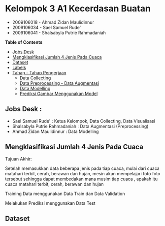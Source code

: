 <h1>Kelompok 3 A1 Kecerdasan Buatan</h1>
<ul>
  <li>2009106018 - Ahmad Zidan Maulidinnur</li>
	<li>2009106034 - Sael Samuel Rude'</li>
	<li>2009106041 - Shalsabyla Putrie Rahmadaniah</li>
</ul>

**Table of Contents**
- [Jobs Desk](#jobs-desk--)
- [Mengklasifikasi Jumlah 4 Jenis Pada Cuaca](#mengklasifikasi-jumlah-4-jenis-pada-cuaca)
- [Dataset](#dataset)
- [Labels](#labels)
- [Tahap - Tahap Pengerjaan](#tahap---tahap-pengerjaan-)
  - [Data Collecting](#1-data-collecting)
  - [Data Preprocessing - Data Augmentasi](#2-data-preprocessing---data-augmentasi)
  - [Data Modelling](#3-data-modelling)
  - [Prediksi Gambar Menggunakan Model](#4-prediksi-gambar-menggunakan-model)

<h2>Jobs Desk : </h2>
<ul>
	<li>Sael Samuel Rude' : Ketua Kelompok, Data Collecting, Data Visualisasi</li>
  <li>Shalsabyla Putrie Rahmadaniah : Data Augmentasi (Preprocessing)</li>
	<li>Ahmad Zidan Maulidinnur : Data Modelling</li>
</ul>

<h2>Mengklasifikasi Jumlah 4 Jenis Pada Cuaca</h2>

Tujuan Akhir:
<br>
<p>Setelah memasukkan data beberapa jenis pada tiap cuaca, mulai dari cuaca matahari terbit, cerah, berawan dan hujan, mesin akan mempelajari foto foto tersebut sehingga dapat membedakan mana musim tiap cuaca , apakah itu cuaca matahari terbit, cerah, berawan dan hujan</p>
<p>Training Data menggunakan Data Train dan Data Validation</p>
<p>Melakukan Prediksi menggunakan Data Test</p>

<h2>Dataset</h2>
